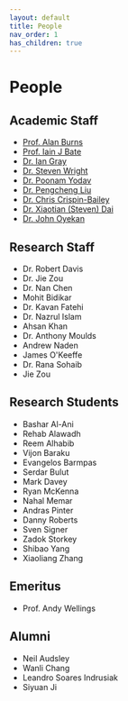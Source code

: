 ```yaml
---
layout: default
title: People
nav_order: 1
has_children: true
---
```


# People
## Academic Staff
- [Prof. Alan Burns](https://www.cs.york.ac.uk/people/?group=Academic%20and%20Teaching%20Staff&username=burns)
- [Prof. Iain J Bate](https://www.cs.york.ac.uk/people/?group=Academic%20and%20Teaching%20Staff&username=ijb)
- [Dr. Ian Gray](https://www.cs.york.ac.uk/people/?group=Academic%20and%20Teaching%20Staff&username=iang)
- [Dr. Steven Wright](https://www.cs.york.ac.uk/people/?group=Academic%20and%20Teaching%20Staff&username=saw)
- [Dr. Poonam Yodav](https://www.cs.york.ac.uk/people/?group=Academic%20and%20Teaching%20Staff&username=yadav)
- [Dr. Pengcheng Liu](https://www.cs.york.ac.uk/people/?group=Academic%20and%20Teaching%20Staff&username=liup)
- [Dr. Chris Crispin-Bailey](https://www.cs.york.ac.uk/people/?group=Academic%20and%20Teaching%20Staff&username=chrisb)
- [Dr. Xiaotian (Steven) Dai](https://www.xiaotiandai.com)
- [Dr. John Oyekan](https://www.cs.york.ac.uk/people/joyekan)


## Research Staff
- Dr. Robert Davis
- Dr. Jie Zou
- Dr. Nan Chen
- Mohit Bidikar
- Dr. Kavan Fatehi
- Dr. Nazrul Islam
- Ahsan Khan
- Dr. Anthony Moulds
- Andrew Naden
- James O'Keeffe
- Dr. Rana Sohaib
- Jie Zou


## Research Students
- Bashar Al-Ani
- Rehab Alawadh
- Reem Alhabib
- Vijon Baraku
- Evangelos Barmpas
- Serdar Bulut
- Mark Davey
- Ryan McKenna
- Nahal Memar
- Andras Pinter
- Danny Roberts
- Sven Signer
- Zadok Storkey
- Shibao Yang
- Xiaoliang Zhang


## Emeritus
- Prof. Andy Wellings


## Alumni
- Neil Audsley
- Wanli Chang
- Leandro Soares Indrusiak
- Siyuan Ji
